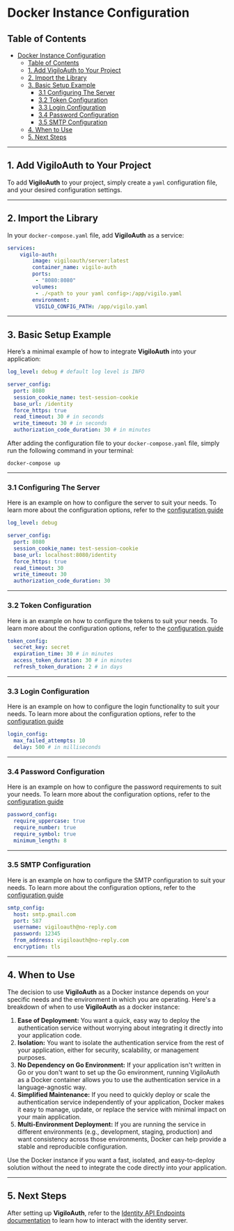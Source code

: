 # Docker Instance Configuration

## Table of Contents
- [Docker Instance Configuration](#docker-instance-configuration)
  - [Table of Contents](#table-of-contents)
  - [1. Add VigiloAuth to Your Project](#1-add-vigiloauth-to-your-project)
  - [2. Import the Library](#2-import-the-library)
  - [3. Basic Setup Example](#3-basic-setup-example)
    - [3.1 Configuring The Server](#31-configuring-the-server)
    - [3.2 Token Configuration](#32-token-configuration)
    - [3.3 Login Configuration](#33-login-configuration)
    - [3.4 Password Configuration](#34-password-configuration)
    - [3.5 SMTP Configuration](#35-smtp-configuration)
  - [4. When to Use](#4-when-to-use)
  - [5. Next Steps](#5-next-steps)

---

## 1. Add VigiloAuth to Your Project

To add **VigiloAuth** to your project, simply create a `yaml` configuration file, and your desired configuration settings.

---

## 2. Import the Library

In your `docker-compose.yaml` file, add **VigiloAuth** as a service:
```yaml
services:
    vigilo-auth:
        image: vigiloauth/server:latest
        container_name: vigilo-auth
        ports:
         - "8080:8080"
        volumes:
         - ./<path to your yaml config>:/app/vigilo.yaml
        environment:
         VIGILO_CONFIG_PATH: /app/vigilo.yaml
```

---

## 3. Basic Setup Example

Here’s a minimal example of how to integrate **VigiloAuth** into your application:

```yaml
log_level: debug # default log level is INFO

server_config:
  port: 8080
  session_cookie_name: test-session-cookie
  base_url: /identity
  force_https: true
  read_timeout: 30 # in seconds
  write_timeout: 30 # in seconds
  authorization_code_duration: 30 # in minutes

```

After adding the configuration file to your `docker-compose.yaml` file, simply run the following command in your terminal:
```
docker-compose up
```

---

### 3.1 Configuring The Server
Here is an example on how to configure the server to suit your needs. To learn more about the configuration options, refer to the [configuration guide](./configuration_guide.md)
```yaml
log_level: debug

server_config:
  port: 8080
  session_cookie_name: test-session-cookie
  base_url: localhost:8080/identity
  force_https: true
  read_timeout: 30
  write_timeout: 30
  authorization_code_duration: 30
```

---

### 3.2 Token Configuration
Here is an example on how to configure the tokens to suit your needs. To learn more about the configuration options, refer to the [configuration guide](./configuration_guide.md)
```yaml
token_config:
  secret_key: secret
  expiration_time: 30 # in minutes
  access_token_duration: 30 # in minutes
  refresh_token_duration: 2 # in days
```

---

### 3.3 Login Configuration
Here is an example on how to configure the login functionality to suit your needs. To learn more about the configuration options, refer to the [configuration guide](./configuration_guide.md)
```yaml
login_config:
  max_failed_attempts: 10
  delay: 500 # in milliseconds
```

---

### 3.4 Password Configuration
Here is an example on how to configure the password requirements to suit your needs. To learn more about the configuration options, refer to the [configuration guide](./configuration_guide.md)
```yaml
password_config:
  require_uppercase: true
  require_number: true
  require_symbol: true
  minimum_length: 8
```

---

### 3.5 SMTP Configuration
Here is an example on how to configure the SMTP configuration to suit your needs. To learn more about the configuration options, refer to the [configuration guide](./configuration_guide.md)
```yaml
smtp_config:
  host: smtp.gmail.com
  port: 587
  username: vigiloauth@no-reply.com
  password: 12345
  from_address: vigiloauth@no-reply.com
  encryption: tls
```

---

## 4. When to Use
The decision to use **VigiloAuth** as a Docker instance depends on your specific needs and the environment in which you are operating. Here's a breakdown of when to use **VigiloAuth** as a docker instance:
1. **Ease of Deployment:** You want a quick, easy way to deploy the authentication service without worrying about integrating it directly into your application code.
2. **Isolation:** You want to isolate the authentication service from the rest of your application, either for security, scalability, or management purposes.
3. **No Dependency on Go Environment:** If your application isn't written in Go or you don't want to set up the Go environment, running VigiloAuth as a Docker container allows you to use the authentication service in a language-agnostic way.
4. **Simplified Maintenance:** If you need to quickly deploy or scale the authentication service independently of your application, Docker makes it easy to manage, update, or replace the service with minimal impact on your main application.
5. **Multi-Environment Deployment:** If you are running the service in different environments (e.g., development, staging, production) and want consistency across those environments, Docker can help provide a stable and reproducible configuration.

Use the Docker instance if you want a fast, isolated, and easy-to-deploy solution without the need to integrate the code directly into your application.

---

## 5. Next Steps
After setting up **VigiloAuth**, refer to the [Identity API Endpoints documentation](endpoints/identity/README.md) to learn how to interact with the identity server.